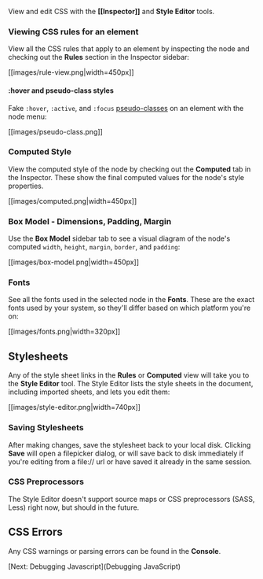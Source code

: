View and edit CSS with the **[[Inspector]]** and **Style Editor** tools.

### Viewing CSS rules for an element

View all the CSS rules that apply to an element by inspecting the node and checking out the **Rules** section in the Inspector sidebar:

[[images/rule-view.png|width=450px]]

#### :hover and pseudo-class styles

Fake `:hover`, `:active`, and `:focus` [pseudo-classes](https://developer.mozilla.org/en-US/docs/Web/CSS/Pseudo-classes) on an element with the node menu:

[[images/pseudo-class.png]]

### Computed Style

View the computed style of the node by checking out the **Computed** tab in the Inspector. These show the final computed values for the node's style properties.

[[images/computed.png|width=450px]]

### Box Model - Dimensions, Padding, Margin

Use the **Box Model** sidebar tab to see a visual diagram of the node's computed `width`, `height`, `margin`, `border`, and `padding`:

[[images/box-model.png|width=450px]]

### Fonts

See all the fonts used in the selected node in the **Fonts**. These are the exact fonts used by your system, so they'll differ based on which platform you're on:

[[images/fonts.png|width=320px]]

## Stylesheets

Any of the style sheet links in the **Rules** or **Computed** view will take you to the **Style Editor** tool. The Style Editor lists the style sheets in the document, including imported sheets, and lets you edit them:

[[images/style-editor.png|width=740px]]

### Saving Stylesheets

After making changes, save the stylesheet back to your local disk. Clicking **Save** will open a filepicker dialog, or will save back to disk immediately if you're editing from a file:// url or have saved it already in the same session.

### CSS Preprocessors

The Style Editor doesn't support source maps or CSS preprocessors (SASS, Less) right now, but should in the future.

## CSS Errors

Any CSS warnings or parsing errors can be found in the **Console**.

[Next: Debugging Javascript](Debugging JavaScript)
